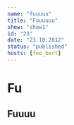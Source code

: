```yaml
---
name: "fuuuuu"
title: "Fuuuuuu"
show: "show1"
id: "23"
date: "23.10.2012"
status: "published"
hosts: [foo_bert]
---
```

# Fu

## Fuuuu
